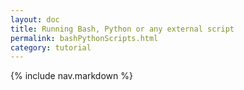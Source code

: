 ```yaml
---
layout: doc
title: Running Bash, Python or any external script
permalink: bashPythonScripts.html
category: tutorial
---
```



{% include nav.markdown %}